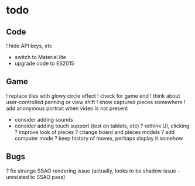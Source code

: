 # todo

## Code
! hide API keys, etc
- switch to Material lite
- upgrade code to ES2015

## Game
! replace tiles with glowy circle effect
! check for game end
! think about user-controlled panning or view shift
! show captured pieces somewhere
! add anonymous portrait when video is not present
- consider adding sounds
- consider adding touch support (test on tablets, etc)
? rethink UI, clicking
? improve look of pieces
? change board and pieces models
? add computer mode
? keep history of moves, perhaps display it somehow

## Bugs
? fix strange SSAO rendering issue (actually, looks to be shadow issue - unrelated to SSAO pass)
